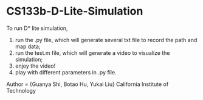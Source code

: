# CS133b-D-Lite-Simulation
To run D* lite simulation,
1. run the .py file, which will generate several txt file to record the path and map data;
2. run the test.m file, which will generate a video to visualize the simulation;
3. enjoy the video!
4. play with different parameters in .py file.

Author = {Guanya Shi, Botao Hu, Yukai Liu}
California Institute of Technology
